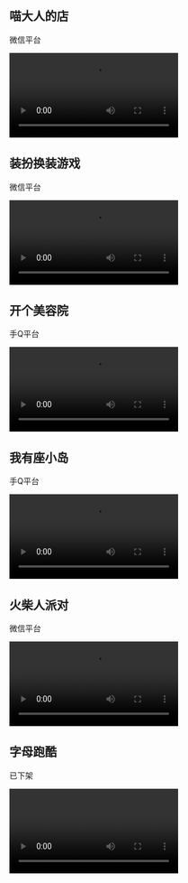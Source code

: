 ## 喵大人的店

微信平台

<video
	controls
	controlslist="nodownload noplaybackrate"
	disablePictureInPicture="true"
	disableRemotePlayback="true"
    style="max-width:1536px;max-height:864px"
	src="https://119.91.196.91/cdn/Video/CatSnackBar.mp4"></video>

## 装扮换装游戏

微信平台

<video
	controls
	controlslist="nodownload noplaybackrate"
	disablePictureInPicture="true"
	disableRemotePlayback="true"
    style="max-width:1536px;max-height:864px"
	src="https://119.91.196.91/cdn/Video/FurnishUp.mp4"></video>

## 开个美容院

手Q平台

<video
	controls
	controlslist="nodownload noplaybackrate"
	disablePictureInPicture="true"
	disableRemotePlayback="true"
    style="max-width:1536px;max-height:864px"
	src="https://119.91.196.91/cdn/Video/MyBeautyLounge.mp4"></video>

## 我有座小岛

手Q平台

<video
	controls
	controlslist="nodownload noplaybackrate"
	disablePictureInPicture="true"
	disableRemotePlayback="true"
    style="max-width:1536px;max-height:864px"
	src="https://119.91.196.91/cdn/Video/Dreamdale.mp4"></video>

## 火柴人派对

微信平台

<video
	controls
	controlslist="nodownload noplaybackrate"
	disablePictureInPicture="true"
	disableRemotePlayback="true"
    style="max-width:1536px;max-height:864px"
	src="https://119.91.196.91/cdn/Video/HyperRoyale.mp4"></video>

## 字母跑酷

已下架

<video
	controls
	controlslist="nodownload noplaybackrate"
	disablePictureInPicture="true"
	disableRemotePlayback="true"
    style="max-width:1536px;max-height:864px"
	src="https://119.91.196.91/cdn/Video/TypeSpin.mp4"></video>
